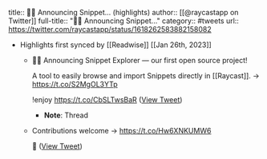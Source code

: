 title:: 🕵️‍♂️ Announcing Snippet... (highlights)
author:: [[@raycastapp on Twitter]]
full-title:: "🕵️‍♂️ Announcing Snippet..."
category:: #tweets
url:: https://twitter.com/raycastapp/status/1618262583882158082

- Highlights first synced by [[Readwise]] [[Jan 26th, 2023]]
	- 🕵️‍♂️ Announcing Snippet Explorer — our first open source project!
	  
	  A tool to easily browse and import Snippets directly in [[Raycast]].
	  → https://t.co/S2MgOL3YTp
	  
	  !enjoy https://t.co/CbSLTwsBaR ([View Tweet](https://twitter.com/raycastapp/status/1618262583882158082))
		- **Note**: Thread
	- Contributions welcome → https://t.co/Hw6XNKUMW6
	  
	  🫶 ([View Tweet](https://twitter.com/raycastapp/status/1618262590890835968))